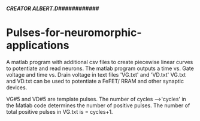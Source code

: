 ##### CREATOR ALBERT.D############

# Pulses-for-neuromorphic-applications
A matlab program with additional csv files to create piecewise linear curves to potentiate and read neurons.
The matlab program outputs a time vs. Gate voltage and time vs. Drain voltage in text files 'VG.txt' and 'VD.txt'
VG.txt and VD.txt can be used to potentiate a FeFET/ RRAM and other synaptic devices.

VG#5 and VD#5 are template pulses. The number of cycles -->'cycles' in the Matlab code determines the number of positive pulses. The number of total positive pulses in VG.txt is = cycles+1.
